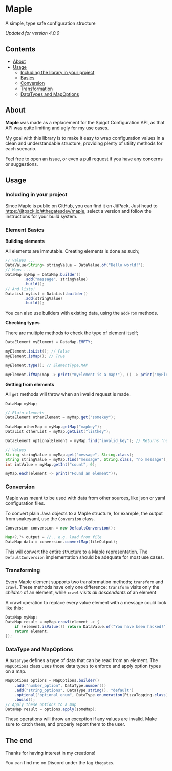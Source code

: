 # Maple

A simple, type safe configuration structure

*Updated for version 4.0.0*

## Contents

- [About](#about)
- [Usage](#usage)
  - [Including the library in your project](#including-in-your-project)
  - [Basics](#element-basics)
  - [Conversion](#conversion)
  - [Transformation](#transforming)
  - [DataTypes and MapOptions](#datatype-and-mapoptions)

## About

**Maple** was made as a replacement for the Spigot Configuration API,
as that API was quite limiting and ugly for my use cases.

My goal with this library is to make it easy to wrap configuration values
in a clean and understandable structure, providing plenty of utility methods
for each scenario.

Feel free to open an issue, or even a pull request if you have any concerns or suggestions.

## Usage

### Including in your project

Since Maple is public on GitHub, you can find it on JitPack.
Just head to https://jitpack.io/#thegatesdev/maple, select a version and follow the instructions for your build system.

### Element Basics

**Building elements**

All elements are immutable. Creating elements is done as such;

```java
// Values ...
DataValue<String> stringValue = DataValue.of("Hello world!");
// Maps ...
DataMap myMap = DataMap.builder()
        .add("message", stringValue)
        .build();
// And lists!
DataList myList = DataList.builder()
        .add(stringValue)
        .build();
```

You can also use builders with existing data, using the `addFrom` methods.

**Checking types**

There are multiple methods to check the type of element itself;

```java
DataElement myElement = DataMap.EMPTY;

myElement.isList(); // False
myElement.isMap(); // True

myElement.type(); // ElementType.MAP

myElement.ifMap(map -> print("myElement is a map!"), () -> print("myElement is not a map!"));
```

**Getting from elements**

All `get` methods will throw when an invalid request is made.

```java
DataMap myMap;

// Plain elements
DataElement otherElement = myMap.get("somekey");

DataMap otherMap = myMap.getMap("mapkey");
DataList otherList = myMap.getList("listkey");

DataElement optionalElement = myMap.find("invalid_key"); // Returns 'null' if not found

// Values
String stringValue = myMap.get("message", String.class);
String stringValue = myMap.find("message", String.class, "no message"); // With default
int intValue = myMap.getInt("count", 0);

myMap.each(element -> print("Found an element"));
```

### Conversion

Maple was meant to be used with data from other sources, like json or yaml configuration files.

To convert plain Java objects to a Maple structure, for example, the output from snakeyaml, use the `Conversion` class.
```java
Conversion conversion = new DefaultConversion();

Map<?,?> output = //.. e.g. load from file
DataMap data = conversion.convertMap(fileOutput);
```

This will convert the entire structure to a Maple representation.
The `DefaultConversion` implementation should be adequate for most use cases.

### Transforming

Every Maple element supports two transformation methods; `transform` and `crawl`. 
These methods have only one difference: 
`transform` visits only the *children* of an element,
while `crawl` visits *all descendants* of an element

A crawl operation to replace every value element with a message could look like this:

```java
DataMap myMap;
DataMap result = myMap.crawl(element -> {
    if (element.isValue()) return DataValue.of("You have been hacked!");
    return element;
});
```

### DataType and MapOptions

A `DataType` defines a type of data that can be read from an element.
The `MapOptions` class uses those data types to enforce and apply option types on a map.

```java
MapOptions options = MapOptions.builder()
    .add("number_option", DataType.number())
    .add("string_options", DataType.string(), "default")
    .optional("optional_enum", DataType.enumeration(PizzaTopping.class), PizzaTopping.CHEESE)
    .build();
// Apply these options to a map
DataMap result = options.apply(someMap);
```
These operations will throw an exception if any values are invalid. 
Make sure to catch them, and properly report them to the user.

## The end

Thanks for having interest in my creations!

You can find me on Discord under the tag `thegates`.
